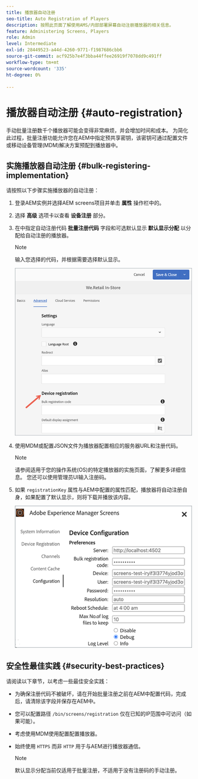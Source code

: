 ```yaml
---
title: 播放器自动注册
seo-title: Auto Registration of Players
description: 按照此页面了解使用AMS/内部部署屏幕自动注册播放器的相关信息。
feature: Administering Screens, Players
role: Admin
level: Intermediate
exl-id: 28449523-a44d-4260-9771-f1987686cbb6
source-git-commit: acf925b7e4f3bba44ffee26919f7078dd9c491ff
workflow-type: tm+mt
source-wordcount: '335'
ht-degree: 0%

---
```


# 播放器自动注册 {#auto-registration}

手动批量注册数千个播放器可能会变得非常麻烦，并会增加时间和成本。 为简化此过程，批量注册功能允许您在AEM中指定预共享密钥，该密钥可通过配置文件或移动设备管理(MDM)解决方案预配到播放器中。

## 实施播放器自动注册 {#bulk-registering-implementation}

请按照以下步骤实施播放器的自动注册：

1. 登录AEM实例并选择AEM screens项目并单击 **属性** 操作栏中的。
1. 选择 **高级** 选项卡以查看 **设备注册** 部分。

1. 在中指定自动注册代码 **批量注册代码** 字段和可选默认显示 **默认显示分配** 以分配给自动注册的播放器。
   >[!NOTE]
   >输入您选择的代码，并根据需要选择默认显示。

   ![图像](/help/user-guide/assets/auto-registration/auto-register1.png)
1. 使用MDM或配置JSON文件为播放器配置相应的服务器URL和注册代码。

   >[!NOTE]
   >请参阅适用于您的操作系统(OS)的特定播放器的实施页面，了解更多详细信息。 您还可以使用管理员UI输入注册码。

1. 如果 `registrationKey` 属性与AEM中配置的属性匹配，播放器将自动注册自身，如果配置了默认显示，则将下载并播放该内容。

   ![图像](/help/user-guide/assets/auto-registration/auto-register2.png)

## 安全性最佳实践 {#security-best-practices}

请阅读以下章节，以考虑一些最佳安全实践：

* 为确保注册代码不被破坏，请在开始批量注册之前在AEM中配置代码，完成后，请清除该字段并保存在AEM中。

* 您可以配置路径 `/bin/screens/registration` 仅在已知的IP范围中可访问（如果可能）。

* 考虑使用MDM使用配置配置播放器。

* 始终使用 `HTTPS` 而非 `HTTP` 用于与AEM进行播放器通信。

   >[!NOTE]
   >默认显示分配当前仅适用于批量注册，不适用于没有注册码的手动注册。
